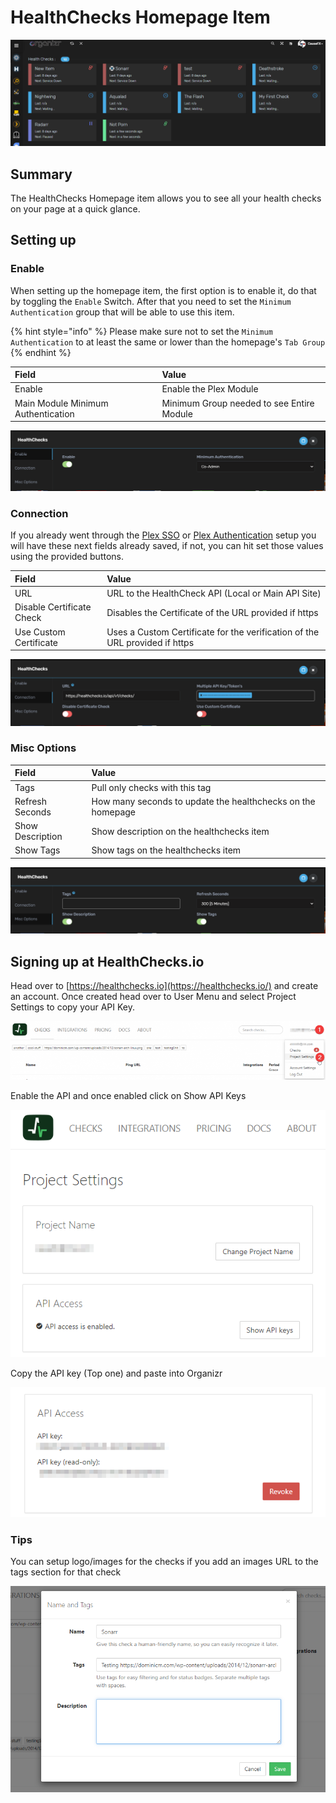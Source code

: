 # HealthChecks Homepage Item

![](../../.gitbook/assets/image%20%2819%29.png)

## Summary

The HealthChecks Homepage item allows you to see all your health checks on your page at a quick glance.

## Setting up

### Enable

 When setting up the homepage item, the first option is to enable it, do that by toggling the `Enable` Switch.  After that you need to set the `Minimum Authentication` group that will be able to use this item.

{% hint style="info" %}
 Please make sure not to set the `Minimum Authentication` to at least the same or lower than the homepage's `Tab Group`
{% endhint %}

| **Field** | **Value** |
| :--- | :--- |
| Enable | Enable the Plex Module |
| Main Module Minimum Authentication | Minimum Group needed to see Entire Module |

![](../../.gitbook/assets/image%20%2829%29.png)

### Connection

If you already went through the [Plex SSO](https://docs.organizr.app/books/setup-features/page/sso) or [Plex Authentication](https://docs.organizr.app/books/setup-features/page/plex-authentication) setup you will have these next fields already saved, if not, you can hit set those values using the provided buttons. 

| **Field** | **Value** |
| :--- | :--- |
| URL | URL to the HealthCheck API \(Local or Main API Site\)  |
| Disable Certificate Check | Disables the Certificate of the URL provided if https |
| Use Custom Certificate | Uses a Custom Certificate for the verification of the URL provided if https |

![](../../.gitbook/assets/image%20%2826%29.png)

### Misc Options

| **Field** | **Value** |
| :--- | :--- |
| Tags | Pull only checks with this tag |
| Refresh Seconds | How many seconds to update the healthchecks on the homepage |
| Show Description | Show description on the healthchecks item |
| Show Tags | Show tags on the healthchecks item |

![](../../.gitbook/assets/image%20%2818%29.png)

## Signing up at HealthChecks.io

Head over to [https://healthchecks.io](https://healthchecks.io/) and create an account.  Once created head over to User Menu and select Project Settings to copy your API Key.

![](../../.gitbook/assets/image%20%2823%29.png)



Enable the API and once enabled click on Show API Keys

![](../../.gitbook/assets/image%20%2856%29.png)

Copy the API key \(Top one\) and paste into Organizr

![](../../.gitbook/assets/image%20%2862%29.png)

### **Tips**

You can setup logo/images for the checks if you add an images URL to the tags section for that check

![](../../.gitbook/assets/image%20%2864%29.png)

